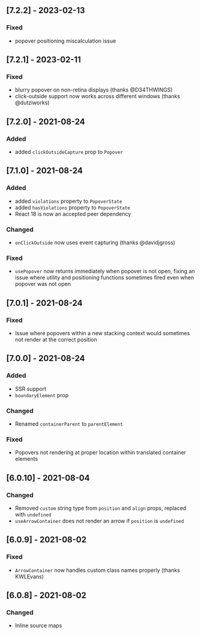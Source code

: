 ## [7.2.2] - 2023-02-13

### Fixed

- popover positioning miscalculation issue

## [7.2.1] - 2023-02-11

### Fixed

- blurry popover on non-retina displays (thanks @D34THWINGS)
- click-outside support now works across different windows (thanks @dutziworks)

## [7.2.0] - 2021-08-24

### Added

- added `clickOutsideCapture` prop to `Popover`

## [7.1.0] - 2021-08-24

### Added

- added `violations` property to `PopoverState`
- added `hasViolations` property to `PopoverState`
- React 18 is now an accepted peer dependency

### Changed

- `onClickOutside` now uses event capturing (thanks @davidjgross)

### Fixed

- `usePopover` now returns immediately when popover is not open, fixing an issue where utility and positioning functions sometimes fired even when popover was not open

## [7.0.1] - 2021-08-24

### Fixed

- Issue where popovers within a new stacking context would sometimes not render at the correct position

## [7.0.0] - 2021-08-24

### Added

- SSR support
- `boundaryElement` prop

### Changed

- Renamed `containerParent` to `parentElement`

### Fixed

- Popovers not rendering at proper location within translated container elements

## [6.0.10] - 2021-08-04

### Changed

- Removed `custom` string type from `position` and `align` props, replaced with `undefined`
- `useArrowContainer` does not render an arrow if `position` is `undefined`

## [6.0.9] - 2021-08-02

### Fixed

- `ArrowContainer` now handles custom class names properly (thanks KWLEvans)

## [6.0.8] - 2021-08-02

### Changed

- Inline source maps
